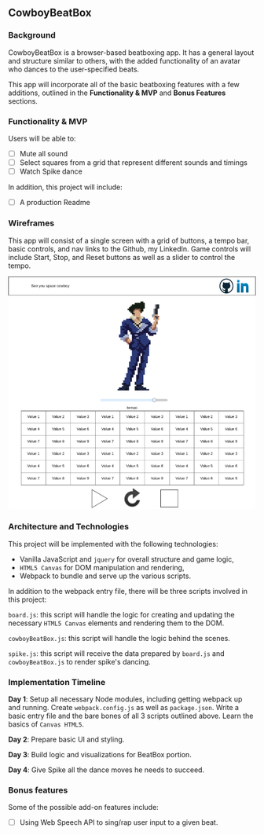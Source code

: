 ## CowboyBeatBox

### Background

CowboyBeatBox is a browser-based beatboxing app. It has a general layout and structure similar to others, with the added functionality of an avatar who dances to the user-specified beats.

This app will incorporate all of the basic beatboxing features with a few additions, outlined in the **Functionality & MVP** and **Bonus Features** sections.  

### Functionality & MVP  

Users will be able to:

- [ ] Mute all sound
- [ ] Select squares from a grid that represent different sounds and timings
- [ ] Watch Spike dance

In addition, this project will include:

- [ ] A production Readme

### Wireframes

This app will consist of a single screen with a grid of buttons, a tempo bar,  basic controls, and nav links to the Github, my LinkedIn. Game controls will include Start, Stop, and Reset buttons as well as a slider to control the tempo.

![wireframes](images/CowboyBeatBox.png)

### Architecture and Technologies

This project will be implemented with the following technologies:

- Vanilla JavaScript and `jquery` for overall structure and game logic,
- `HTML5 Canvas` for DOM manipulation and rendering,
- Webpack to bundle and serve up the various scripts.

In addition to the webpack entry file, there will be three scripts involved in this project:

`board.js`: this script will handle the logic for creating and updating the necessary `HTML5 Canvas` elements and rendering them to the DOM.

`cowboyBeatBox.js`: this script will handle the logic behind the scenes.

`spike.js`: this script will receive the data prepared by `board.js` and `cowboyBeatBox.js` to render spike's dancing.

### Implementation Timeline

**Day 1**: Setup all necessary Node modules, including getting webpack up and running.  Create `webpack.config.js` as well as `package.json`.  Write a basic entry file and the bare bones of all 3 scripts outlined above.  Learn the basics of `Canvas HTML5`.

**Day 2**: Prepare basic UI and styling.

**Day 3**: Build logic and visualizations for BeatBox portion.

**Day 4**: Give Spike all the dance moves he needs to succeed.


### Bonus features

Some of the possible add-on features include:

- [ ] Using Web Speech API to sing/rap user input to a given beat.

